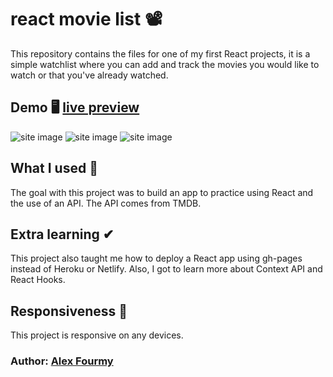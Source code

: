 # react movie list 📽️

This repository contains the files for one of my first React projects, it is a simple watchlist where you can add and track the movies you would like to watch or that you've already watched.

## Demo 🖥 [live preview](https://a4my.github.io/react-movielist/)

![site image](https://i.imgur.com/78brLtQ.png)
![site image](https://i.imgur.com/Psd2xex.png)
![site image](https://i.imgur.com/rt8e0o8.png)

## What I used 🔨
The goal with this project was to build an app to practice using React and the use of an API. The API comes from TMDB.

## Extra learning ✔
This project also taught me how to deploy a React app using gh-pages instead of Heroku or Netlify. Also, I got to learn more about Context API and React Hooks.

## Responsiveness 📱
This project is responsive on any devices.

### Author: [Alex Fourmy](https://www.linkedin.com/in/alex-fourmy/)
